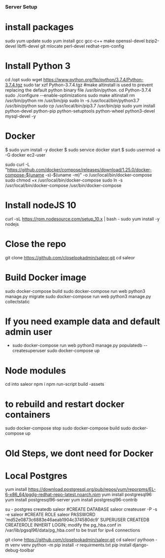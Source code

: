 ### Server Setup

# install packages
sudo yum update
sudo yum install gcc gcc-c++ make openssl-devel bzip2-devel libffi-devel git mlocate perl-devel redhat-rpm-config


# Install Python 3
cd /opt
sudo wget https://www.python.org/ftp/python/3.7.4/Python-3.7.4.tgz
sudo tar xzf Python-3.7.4.tgz
#make altinstall is used to prevent replacing the default python binary file /usr/bin/python.
cd Python-3.7.4
sudo ./configure --enable-optimizations
sudo make altinstall
rm /usr/bin/python
rm /usr/bin/pip
sudo ln -s /usr/local/bin/python3.7 /usr/bin/python
sudo cp /usr/local/bin/pip3.7 /usr/bin/pip
sudo yum install python-devel python-pip python-setuptools python-wheel python3-devel mysql-devel -y


# Docker
$ sudo yum install -y docker
$ sudo service docker start
$ sudo usermod -a -G docker ec2-user

sudo curl -L "https://github.com/docker/compose/releases/download/1.25.0/docker-compose-$(uname -s)-$(uname -m)" -o /usr/local/bin/docker-compose
sudo chmod +x /usr/local/bin/docker-compose
sudo ln -s /usr/local/bin/docker-compose /usr/bin/docker-compose


# Install nodeJS 10
curl -sL https://rpm.nodesource.com/setup_10.x | bash -
sudo yum install -y nodejs


# Close the repo
git clone https://github.com/closelookadmin/saleor.git
cd saleor


# Build Docker image
sudo docker-compose build
sudo docker-compose run web python3 manage.py migrate
sudo docker-compose run web python3 manage.py collectstatic
# If you need example data and default admin user
- sudo docker-compose run web python3 manage.py populatedb --createsuperuser
sudo docker-compose up



# Node modules 
cd into saleor
npm i
npm run-script build -assets


# to rebuild and restart docker containers
sudo docker-compose stop
sudo docker-compose build
sudo docker-compose up


# Old Steps, we dont need for Docker
# Local Postgres
yum install https://download.postgresql.org/pub/repos/yum/reporpms/EL-6-x86_64/pgdg-redhat-repo-latest.noarch.rpm
yum install postgresql96
yum install postgresql96-server
yum install postgresql96-contrib

su - postgres
createdb saleor
#CREATE DATABASE saleor
createuser -P -s -e saleor
#CREATE ROLE saleor PASSWORD 'md52e0873c6883e46aeab1904c374580dc9' SUPERUSER CREATEDB CREATEROLE INHERIT LOGIN;
modify the pg_hba.conf in /var/lib/pgsql96/data/pg_hba.conf to be trust for ipv4 connections


git clone https://github.com/closelookadmin/saleor.git
cd saleor/
pythoon -m venv venv
python -m pip install -r requirments.txt
pip install django-debug-toolbar